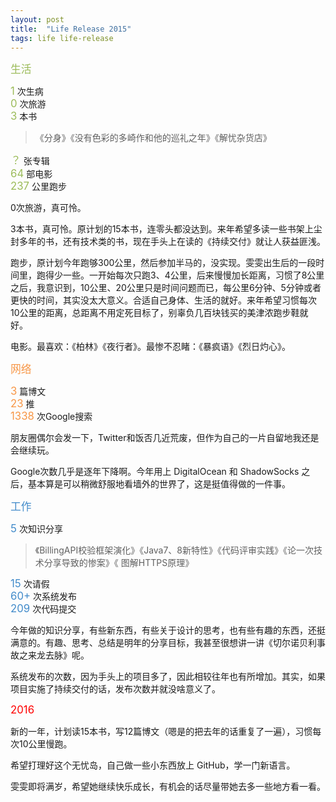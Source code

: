 ```yaml
---
layout: post
title:  "Life Release 2015"
tags: life life-release
---
```



<span style="color:#9BBB59; font-size: 1.2em;">生活</span>

<span style="color:#9BBB59; font-size: 1.2em;">1</span> 次生病<br>
<span style="color:#9BBB59; font-size: 1.2em;">0</span> 次旅游<br>
<span style="color:#9BBB59; font-size: 1.2em;">3</span> 本书

> 《分身》《没有色彩的多崎作和他的巡礼之年》《解忧杂货店》

<span style="color:#9BBB59; font-size: 1.2em;">？</span> 张专辑<br>
<span style="color:#9BBB59; font-size: 1.2em;">64</span> 部电影<br>
<span style="color:#9BBB59; font-size: 1.2em;">237</span> 公里跑步


0次旅游，真可怜。

3本书，真可怜。原计划的15本书，连零头都没达到。来年希望多读一些书架上尘封多年的书，还有技术类的书，现在手头上在读的《持续交付》就让人获益匪浅。

跑步，原计划今年跑够300公里，然后参加半马的，没实现。雯雯出生后的一段时间里，跑得少一些。一开始每次只跑3、4公里，后来慢慢加长距离，习惯了8公里之后，我意识到，10公里、20公里只是时间问题而已，每公里6分钟、5分钟或者更快的时间，其实没太大意义。合适自己身体、生活的就好。来年希望习惯每次10公里的距离，总距离不用定死目标了，别辜负几百块钱买的美津浓跑步鞋就好。

电影。最喜欢：《柏林》《夜行者》。最惨不忍睹：《暴疯语》《烈日灼心》。

<span style="color:#F79646; font-size: 1.2em;">网络</span>

<span style="color:#F79646; font-size: 1.2em;">3</span> 篇博文<br>
<span style="color:#F79646; font-size: 1.2em;">23</span> 推<br>
<span style="color:#F79646; font-size: 1.2em;">1338</span> 次Google搜索

朋友圈偶尔会发一下，Twitter和饭否几近荒废，但作为自己的一片自留地我还是会继续玩。

Google次数几乎是逐年下降啊。今年用上 DigitalOcean 和 ShadowSocks 之后，基本算是可以稍微舒服地看墙外的世界了，这是挺值得做的一件事。

<span style="color:#428BCA; font-size: 1.2em;">工作</span>

<span style="color:#428BCA; font-size: 1.2em;">5</span> 次知识分享

> 《BillingAPI校验框架演化》《Java7、8新特性》《代码评审实践》《论一次技术分享导致的惨案》《 	图解HTTPS原理》

<span style="color:#428BCA; font-size: 1.2em;">15</span>  次请假<br>
<span style="color:#428BCA; font-size: 1.2em;">60+</span> 次系统发布<br>
<span style="color:#428BCA; font-size: 1.2em;">209</span> 次代码提交

今年做的知识分享，有些新东西，有些关于设计的思考，也有些有趣的东西，还挺满意的。有趣、思考、总结是明年的分享目标，我甚至很想讲一讲《切尔诺贝利事故之来龙去脉》呢。

系统发布的次数，因为手头上的项目多了，因此相较往年也有所增加。其实，如果项目实施了持续交付的话，发布次数并就没啥意义了。

<span style="color:red; font-size: 1.2em;">2016</span>

新的一年，计划读15本书，写12篇博文（嗯是的把去年的话重复了一遍），习惯每次10公里慢跑。

希望打理好这个无忧岛，自己做一些小东西放上 GitHub，学一门新语言。

雯雯即将满岁，希望她继续快乐成长，有机会的话尽量带她去多一些地方看一看。